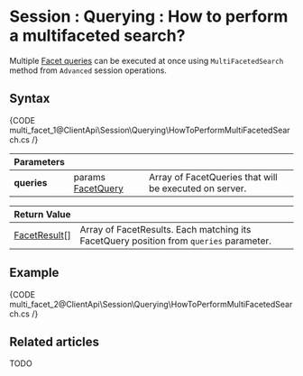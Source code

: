 # Session : Querying : How to perform a multifaceted search?

Multiple [Facet queries](../../../client-api/session/querying/how-to-perform-a-faceted-search) can be executed at once using `MultiFacetedSearch` method from `Advanced` session operations.

## Syntax

{CODE multi_facet_1@ClientApi\Session\Querying\HowToPerformMultiFacetedSearch.cs /}

| Parameters | | |
| ------------- | ------------- | ----- |
| **queries** | params [FacetQuery](../../../glossary/facet-query) | Array of FacetQueries that will be executed on server. |

| Return Value | |
| ------------- | ----- |
| [FacetResult](../../../glossary/facet-results#facetresult)[] | Array of FacetResults. Each matching its FacetQuery position from `queries` parameter. |

## Example

{CODE multi_facet_2@ClientApi\Session\Querying\HowToPerformMultiFacetedSearch.cs /}

## Related articles

TODO